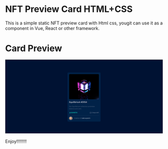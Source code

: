 # NFT Preview Card HTML+CSS
This is a simple static NFT preview card with Html css, yougit  can use it as a component in Vue, React  or other framework.

# Card Preview

![NFT Preview Card](/images/nft-preview-card.png#gh-dark-mode-only)

Enjoy!!!!!!!!
